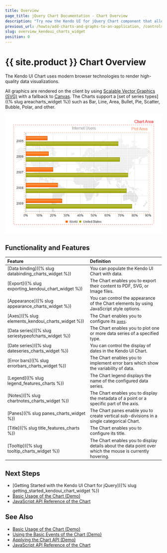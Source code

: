 ```yaml
---
title: Overview
page_title: jQuery Chart Documentation - Chart Overview
description: "Try now the Kendo UI for jQuery Chart component that allows you to represent remote or local data in beautiful, professionally designed charts of any type."
previous_url: /howto/add-charts-and-graphs-to-an-application, /controls/charts/chart/overview
slug: overview_kendoui_charts_widget
position: 0
---
```


# {{ site.product }} Chart Overview

The Kendo UI Chart uses modern browser technologies to render high-quality data visualizations.

All graphics are rendered on the client by using [Scalable Vector Graphics (SVG)](https://en.wikipedia.org/wiki/Scalable_Vector_Graphics) with a fallback to [Canvas](http://www.canvasgfx.com/). The Charts support a [set of series types]({% slug areacharts_widget %}) such as Bar, Line, Area, Bullet, Pie, Scatter, Bubble, Polar, and other.

![Kendo UI for jQuery Chart Overview](chart-structure-overview.png)

## Functionality and Features

|Feature|Definition
|:---   |:---
|[Data binding]({% slug databinding_charts_widget %}) | You can populate the Kendo UI Chart with data.
|[Export]({% slug exporting_kendoui_chart_widget %}) | The Chart enables you to export their content to PDF, SVG, or Image files.
|[Appearance]({% slug appearance_charts_widget %}) | You can control the appearance of the Chart elements by using JavaScript style options.
|[Axes]({% slug elements_kendoui_charts_widget %}) | The Chart enables you to configure its [`axes`](/api/javascript/dataviz/ui/chart/configuration/axisdefaults).
|[Data series]({% slug seriestypeofcharts_widget %}) | The Chart enables you to plot one or more data series of a specified type.
|[Date series]({% slug dateseries_charts_widget %}) | You can control the display of dates in the Kendo UI Chart.
|[Error bars]({% slug errorbars_charts_widget %}) | The Chart enables you to implement error bars which show the variability of data.
|[Legend]({% slug legend_features_charts %}) | The Chart legend displays the name of the configured data series.
|[Notes]({% slug chartnotes_charts_widget %}) | The Chart enables you to display the metadata of a point or a specific part of the axis.
|[Panes]({% slug panes_charts_widget %}) | The Chart panes enable you to create vertical sub-divisions in a single categorical Chart.
|[Title]({% slug title_features_charts %}) | The Chart enables you to configure its title.
|[Tooltip]({% slug tooltip_charts_widget %}) | The Chart enables you to display details about the data point over which the mouse is currently hovering.

## Next Steps 

* [Getting Started with the Kendo UI Chart for jQuery]({% slug getting_started_kendoui_chart_widget %})
* [Basic Usage of the Chart (Demo)](https://demos.telerik.com/kendo-ui/chart/index)
* [JavaScript API Reference of the Chart](/api/javascript/ui/chart)

## See Also

* [Basic Usage of the Chart (Demo)](https://demos.telerik.com/kendo-ui/chart/index)
* [Using the Basic Events of the Chart (Demo)](https://demos.telerik.com/kendo-ui/chart-api/events)
* [Applying the Chart API (Demo)](https://demos.telerik.com/kendo-ui/chart-api/index)
* [JavaScript API Reference of the Chart](/api/javascript/ui/chart)
